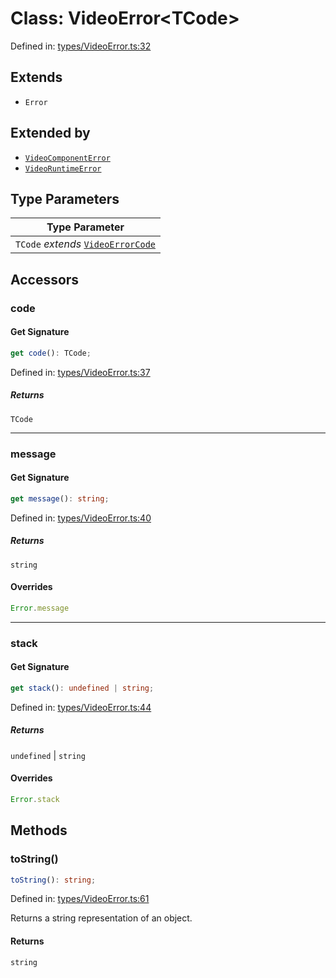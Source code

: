 # Class: VideoError\<TCode\>

Defined in: [types/VideoError.ts:32](https://github.com/TheWidlarzGroup/react-native-video/blob/1403959cf63e77ce519800110e1872cc843e5d0f/packages/react-native-video/src/core/types/VideoError.ts#L32)

## Extends

- `Error`

## Extended by

- [`VideoComponentError`](VideoComponentError.md)
- [`VideoRuntimeError`](VideoRuntimeError.md)

## Type Parameters

| Type Parameter |
| ------ |
| `TCode` *extends* [`VideoErrorCode`](../type-aliases/VideoErrorCode.md) |

## Accessors

### code

#### Get Signature

```ts
get code(): TCode;
```

Defined in: [types/VideoError.ts:37](https://github.com/TheWidlarzGroup/react-native-video/blob/1403959cf63e77ce519800110e1872cc843e5d0f/packages/react-native-video/src/core/types/VideoError.ts#L37)

##### Returns

`TCode`

***

### message

#### Get Signature

```ts
get message(): string;
```

Defined in: [types/VideoError.ts:40](https://github.com/TheWidlarzGroup/react-native-video/blob/1403959cf63e77ce519800110e1872cc843e5d0f/packages/react-native-video/src/core/types/VideoError.ts#L40)

##### Returns

`string`

#### Overrides

```ts
Error.message
```

***

### stack

#### Get Signature

```ts
get stack(): undefined | string;
```

Defined in: [types/VideoError.ts:44](https://github.com/TheWidlarzGroup/react-native-video/blob/1403959cf63e77ce519800110e1872cc843e5d0f/packages/react-native-video/src/core/types/VideoError.ts#L44)

##### Returns

`undefined` \| `string`

#### Overrides

```ts
Error.stack
```

## Methods

### toString()

```ts
toString(): string;
```

Defined in: [types/VideoError.ts:61](https://github.com/TheWidlarzGroup/react-native-video/blob/1403959cf63e77ce519800110e1872cc843e5d0f/packages/react-native-video/src/core/types/VideoError.ts#L61)

Returns a string representation of an object.

#### Returns

`string`
